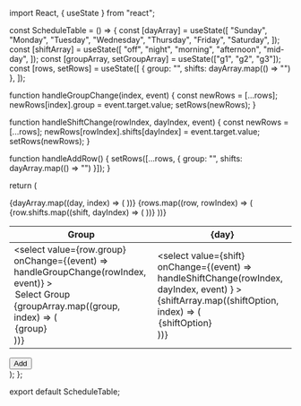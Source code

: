 import React, { useState } from "react";

const ScheduleTable = () => {
  const [dayArray] = useState([
    "Sunday",
    "Monday",
    "Tuesday",
    "Wednesday",
    "Thursday",
    "Friday",
    "Saturday",
  ]);
  const [shiftArray] = useState([
    "off",
    "night",
    "morning",
    "afternoon",
    "mid-day",
  ]);
  const [groupArray, setGroupArray] = useState(["g1", "g2", "g3"]);
  const [rows, setRows] = useState([
    { group: "", shifts: dayArray.map(() => "") },
  ]);

  function handleGroupChange(index, event) {
    const newRows = [...rows];
    newRows[index].group = event.target.value;
    setRows(newRows);
  }

  function handleShiftChange(rowIndex, dayIndex, event) {
    const newRows = [...rows];
    newRows[rowIndex].shifts[dayIndex] = event.target.value;
    setRows(newRows);
  }

  function handleAddRow() {
    setRows([...rows, { group: "", shifts: dayArray.map(() => "") }]);
  }

  return (
    <div>
      <table>
        <thead>
          <tr>
            <th>Group</th>
            {dayArray.map((day, index) => (
              <th key={index}>{day}</th>
            ))}
          </tr>
        </thead>
        <tbody>
          {rows.map((row, rowIndex) => (
            <tr key={rowIndex}>
              <td>
                <select
                  value={row.group}
                  onChange={(event) => handleGroupChange(rowIndex, event)}
                >
                  <option value="">Select Group</option>
                  {groupArray.map((group, index) => (
                    <option key={index} value={group}>
                      {group}
                    </option>
                  ))}
                </select>
              </td>
              {row.shifts.map((shift, dayIndex) => (
                <td key={dayIndex}>
                  <select
                    value={shift}
                    onChange={(event) =>
                      handleShiftChange(rowIndex, dayIndex, event)
                    }
                  >
                    {shiftArray.map((shiftOption, index) => (
                      <option key={index} value={shiftOption}>
                        {shiftOption}
                      </option>
                    ))}
                  </select>
                </td>
              ))}
            </tr>
          ))}
        </tbody>
      </table>
      <button onClick={handleAddRow}>Add</button>
    </div>
  );
};

export default ScheduleTable;
